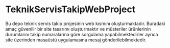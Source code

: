 # TeknikServisTakipWebProject
Bu depo teknik servis takip projesinin web kısmını oluşturmaktadır.
Buradaki amaç güvenilir bir site tasarımı oluşturmaktır ve müsteriler ürünlerinin durumlarını takip numaralarına göre sorgulama yapabilmektedirler 
ayrıca site üzerinden masaüstü uygulamasına mesaj gönderilebilmektedir.
